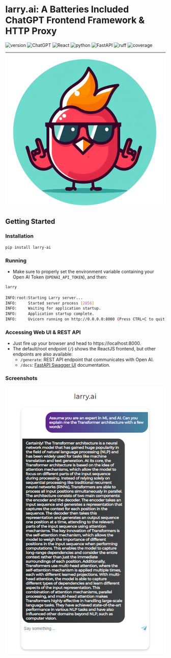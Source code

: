 # larry.ai: A Batteries Included ChatGPT Frontend Framework & HTTP Proxy

![version](https://img.shields.io/badge/version-0.0.1-red?style=for-the-badge) ![ChatGPT](https://img.shields.io/badge/chatGPT-74aa9c?style=for-the-badge&logo=openai&logoColor=white) ![React](https://img.shields.io/badge/react-%2320232a.svg?style=for-the-badge&logo=react&logoColor=%2361DAFB) ![python](https://img.shields.io/badge/python-3.11-blue?style=for-the-badge) ![FastAPI](https://img.shields.io/badge/FastAPI-005571?style=for-the-badge&logo=fastapi) ![ruff](https://img.shields.io/badge/lint-ruff-gold?style=for-the-badge) ![coverage](https://img.shields.io/badge/coverage-92%25-green?style=for-the-badge)

<hr />

<p align="center"><img src="https://github.com/rafaelpierre/larry/blob/main/img/larry.png?raw=true" /></p>

## Getting Started
### Installation
```bash
pip install larry-ai
```

### Running

* Make sure to properly set the environment variable containing your Open AI Token (`OPENAI_API_TOKEN`), and then:

```bash
larry

INFO:root:Starting Larry server...
INFO:     Started server process [2856]
INFO:     Waiting for application startup.
INFO:     Application startup complete.
INFO:     Uvicorn running on http://0.0.0.0:8000 (Press CTRL+C to quit)
```

### Accessing Web UI & REST API

* Just fire up your browser and head to https://localhost:8000.
* The default/root endpoint (`/`) shows the ReactJS frontend, but other endpoints are also available:
    * `/generate`: REST API endpoint that communicates with Open AI.
    * `/docs`: [FastAPI Swagger UI](https://fastapi.tiangolo.com/features/#automatic-docs) documentation.

### Screenshots

<p align="center"><img src="https://github.com/rafaelpierre/larry/blob/main/img/screenshot.png?raw=true" /></p>

